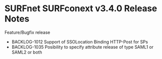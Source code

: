 # SURFnet SURFconext v3.4.0 Release Notes #

Feature/Bugfix release
* BACKLOG-1012 Support of SSOLocation Binding HTTP-Post for SPs
* BACKLOG-1035 Posibility to specify attribute release of type SAML1 or SAML2 or both